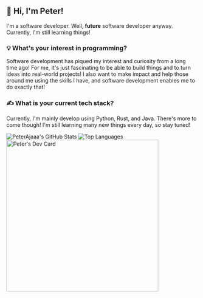 ## 👋 Hi, I'm Peter! 
I'm a software developer. Well, **future** software developer anyway. Currently, I'm still learning things!

### 💡 What's your interest in programming?
Software development has piqued my interest and curiosity from a long time ago! For me, it's just fascinating to be able to build things and to turn ideas into real-world projects! I also want to make impact and help those around me using the skills I have, and software development enables me to do exactly that!

### ✍️ What is your current tech stack?
Currently, I'm mainly develop using Python, Rust, and Java. There's more to come though! I'm still learning many new things every day, so stay tuned!

![PeterAjaaa's GitHub Stats](https://github-readme-stats.vercel.app/api?username=PeterAjaaa&show_icons=true&theme=react)
![Top Languages](https://github-readme-stats.vercel.app/api/top-langs/?username=PeterAjaaa&layout=compact&theme=react)
<a href="https://app.daily.dev/peterajaaa"><img src="https://github.com/PeterAjaaa/PeterAjaaa/devcard.png" width="400" alt="Peter's Dev Card"/></a>
<!---
PeterAjaaa/PeterAjaaa is a ✨ special ✨ repository because its `README.md` (this file) appears on your GitHub profile.
You can click the Preview link to take a look at your changes.
--->

